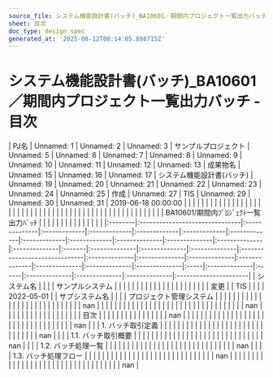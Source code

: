 ```yaml
---
source_file: システム機能設計書(バッチ)_BA10601／期間内プロジェクト一覧出力バッチ.xlsx
sheet: 目次
doc_type: design_spec
generated_at: '2025-08-12T08:14:05.886715Z'
---
```


# システム機能設計書(バッチ)_BA10601／期間内プロジェクト一覧出力バッチ - 目次

| PJ名     | Unnamed: 1                     | Unnamed: 2    | Unnamed: 3   | サンプルプロジェクト   | Unnamed: 5   | Unnamed: 6   | Unnamed: 7   | Unnamed: 8   | Unnamed: 9   | Unnamed: 10   | Unnamed: 11   | Unnamed: 12   | Unnamed: 13   | 成果物名   | Unnamed: 15   | Unnamed: 16   | Unnamed: 17   | システム機能設計書(バッチ)                | Unnamed: 19   | Unnamed: 20   | Unnamed: 21   | Unnamed: 22   | Unnamed: 23   | Unnamed: 24   | Unnamed: 25   | 作成   | Unnamed: 27   | TIS   | Unnamed: 29   | Unnamed: 30   | Unnamed: 31   | 2019-06-18 00:00:00   |
|         |                                |               |              |              |              |              |              |              |              |               |               |               |               |        |               |               |               |                               |               |               |               |               |               |               |               |      |               |       |               |               |               |                       |
|         |                                |               |              |              |              |              |              |              |              |               |               |               |               |        |               |               |               | BA10601/期間内ﾌﾟﾛｼﾞｪｸﾄ一覧出力ﾊﾞｯﾁ   |               |               |               |               |               |               |               |      |               |       |               |               |               |                       |
|:--------|:-------------------------------|:--------------|:-------------|:-------------|:-------------|:-------------|:-------------|:-------------|:-------------|:--------------|:--------------|:--------------|:--------------|:-------|:--------------|:--------------|:--------------|:------------------------------|:--------------|:--------------|:--------------|:--------------|:--------------|:--------------|:--------------|:-----|:--------------|:------|:--------------|:--------------|:--------------|:----------------------|
| システム名   |                                |               |              | サンプルシステム     |              |              |              |              |              |               |               |               |               |        |               |               |               |                               |               |               |               |               |               |               |               | 変更   |               | TIS   |               |               |               | 2022-05-01            |
| サブシステム名 |                                |               |              | プロジェクト管理システム |              |              |              |              |              |               |               |               |               |        |               |               |               |                               |               |               |               |               |               |               |               |      |               |       |               |               |               | nan                   |
|         |                                |               |              |              |              |              |              |              |              |               |               |               |               |        |               |               |               |                               |               |               |               |               |               |               |               |      |               |       |               |               |               | nan                   |
|         |                                |               |              |              |              |              |              |              |              |               |               |               |               |        |               | 目次            |               |                               |               |               |               |               |               |               |               |      |               |       |               |               |               | nan                   |
|         |                                |               |              |              |              |              |              |              |              |               |               |               |               |        |               |               |               |                               |               |               |               |               |               |               |               |      |               |       |               |               |               | nan                   |
|         | 1. バッチ取引定義                     |               |              |              |              |              |              |              |              |               |               |               |               |        |               |               |               |                               |               |               |               |               |               |               |               |      |               |       |               |               |               | nan                   |
|         |                                | 1.1. バッチ取引概要  |              |              |              |              |              |              |              |               |               |               |               |        |               |               |               |                               |               |               |               |               |               |               |               |      |               |       |               |               |               | nan                   |
|         |                                | 1.2. バッチ処理一覧  |              |              |              |              |              |              |              |               |               |               |               |        |               |               |               |                               |               |               |               |               |               |               |               |      |               |       |               |               |               | nan                   |
|         |                                | 1.3. バッチ処理フロー |              |              |              |              |              |              |              |               |               |               |               |        |               |               |               |                               |               |               |               |               |               |               |               |      |               |       |               |               |               | nan                   |
|         |                                |               |              |              |              |              |              |              |              |               |               |               |               |        |               |               |               |                               |               |               |               |               |               |               |               |      |               |       |               |               |               | nan                   |
